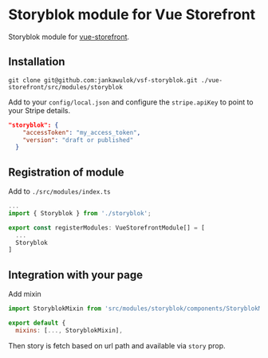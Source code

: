# Storyblok module for Vue Storefront

 Storyblok module for [vue-storefront](https://github.com/DivanteLtd/vue-storefront).

## Installation

```shell
git clone git@github.com:jankawulok/vsf-storyblok.git ./vue-storefront/src/modules/storyblok
```

Add to your `config/local.json` and configure the `stripe.apiKey` to point to your Stripe details.

```json
"storyblok": {
    "accessToken": "my_access_token",
    "version": "draft or published"
  }
```

## Registration of module

Add to `./src/modules/index.ts`

```js
...
import { Storyblok } from './storyblok';

export const registerModules: VueStorefrontModule[] = [
  ...
  Storyblok
]
```

## Integration with your page

Add mixin

```js
import StoryblokMixin from 'src/modules/storyblok/components/StoryblokMixin'

export default {
  mixins: [..., StoryblokMixin],
```

Then story is fetch based on url path and available via `story` prop.
